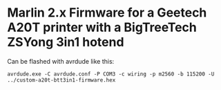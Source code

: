 # Marlin 2.x Firmware for a Geetech A20T printer with a BigTreeTech ZSYong 3in1 hotend

Can be flashed with avrdude like this:
```
avrdude.exe -C avrdude.conf -P COM3 -c wiring -p m2560 -b 115200 -U ../custom-a20t-btt3in1-firmware.hex
```

